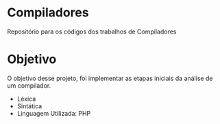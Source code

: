 # Compiladores
Repositório para os códigos dos trabalhos de Compiladores

# Objetivo
O objetivo desse projeto, foi implementar as etapas iniciais da análise de um compilador.

- Léxica
- Sintática
- Linguagem Utilizada: PHP
